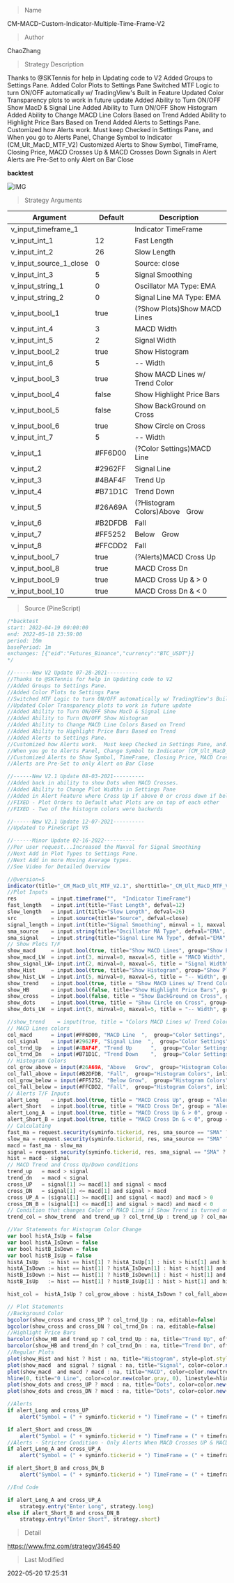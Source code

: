 
> Name

CM-MACD-Custom-Indicator-Multiple-Time-Frame-V2

> Author

ChaoZhang

> Strategy Description

Thanks to @SKTennis for help in Updating code to V2
Added Groups to Settings Pane.
Added Color Plots to Settings Pane
Switched MTF Logic to turn ON/OFF automatically w/ TradingView's Built in Feature
Updated Color Transparency plots to work in future update
Added Ability to Turn ON/OFF Show MacD & Signal Line
Added Ability to Turn ON/OFF Show Histogram
Added Ability to Change MACD Line Colors Based on Trend
Added Ability to Highlight Price Bars Based on Trend
Added Alerts to Settings Pane.
Customized how Alerts work. Must keep Checked in Settings Pane, and When you go to Alerts Panel, Change Symbol to Indicator (CM_Ult_MacD_MTF_V2)
Customized Alerts to Show Symbol, TimeFrame, Closing Price, MACD Crosses Up & MACD Crosses Down Signals in Alert
Alerts are Pre-Set to only Alert on Bar Close

**backtest**

 ![IMG](https://www.fmz.com/upload/asset/921e143426edc4c84c.png) 

> Strategy Arguments



|Argument|Default|Description|
|----|----|----|
|v_input_timeframe_1||Indicator TimeFrame|
|v_input_int_1|12|Fast Length|
|v_input_int_2|26|Slow Length|
|v_input_source_1_close|0|Source: close|high|low|open|hl2|hlc3|hlcc4|ohlc4|
|v_input_int_3|5|Signal Smoothing|
|v_input_string_1|0|Oscillator MA Type: EMA|SMA|
|v_input_string_2|0|Signal Line MA Type: EMA|SMA|
|v_input_bool_1|true|(?Show Plots)Show MACD Lines|
|v_input_int_4|3|MACD Width|
|v_input_int_5|2|Signal Width|
|v_input_bool_2|true|Show Histogram|
|v_input_int_6|5|-- Width|
|v_input_bool_3|true|Show MACD Lines w/ Trend Color|
|v_input_bool_4|false|Show Highlight Price Bars|
|v_input_bool_5|false|Show BackGround on Cross|
|v_input_bool_6|true|Show Circle on Cross|
|v_input_int_7|5|-- Width|
|v_input_1|#FF6D00|(?Color Settings)MACD Line  |
|v_input_2|#2962FF|Signal Line  |
|v_input_3|#4BAF4F|Trend Up      |
|v_input_4|#B71D1C|Trend Down    |
|v_input_5|#26A69A|(?Histogram Colors)Above   Grow|
|v_input_6|#B2DFDB|Fall|
|v_input_7|#FF5252|Below Grow|
|v_input_8|#FFCDD2|Fall|
|v_input_bool_7|true|(?Alerts)MACD Cross Up|
|v_input_bool_8|true|MACD Cross Dn|
|v_input_bool_9|true|MACD Cross Up & > 0|
|v_input_bool_10|true|MACD Cross Dn & < 0|


> Source (PineScript)

``` javascript
/*backtest
start: 2022-04-19 00:00:00
end: 2022-05-18 23:59:00
period: 10m
basePeriod: 1m
exchanges: [{"eid":"Futures_Binance","currency":"BTC_USDT"}]
*/

//------New V2 Update 07-28-2021----------
//Thanks to @SKTennis for help in Updating code to V2
//Added Groups to Settings Pane.
//Added Color Plots to Settings Pane
//Switched MTF Logic to turn ON/OFF automatically w/ TradingView's Built in Feature
//Updated Color Transparency plots to work in future update
//Added Ability to Turn ON/OFF Show MacD & Signal Line
//Added Ability to Turn ON/OFF Show Histogram
//Added Ability to Change MACD Line Colors Based on Trend
//Added Ability to Highlight Price Bars Based on Trend
//Added Alerts to Settings Pane.
//Customized how Alerts work.  Must keep Checked in Settings Pane, and...
//When you go to Alerts Panel, Change Symbol to Indicator (CM_Ult_MacD_MTF_V2)
//Customized Alerts to Show Symbol, TimeFrame, Closing Price, MACD Crosses Up & MACD Crosses Down Signals in Alert 
//Alerts are Pre-Set to only Alert on Bar Close

//------New V2.1 Update 08-03-2021----------
//Added back in ability to show Dots when MACD Crosses.
//Added Ability to Change Plot Widths in Settings Pane
//Added in Alert Feature where Cross Up if above 0 or cross down if below 0 (OFF By Default) user Request. @creid58
//FIXED - Plot Orders to Default what Plots are on top of each other
//FIXED - Two of the histogrm colors were backwrds

//------New V2.1 Update 12-07-2021----------
//Updated to PineScript V5

//------Minor Update 02-16-2022----------
//Per user request...Increased the Maxval for Signal Smoothing
//Next Add in Plot Types to Settings Pane.
//Next Add in more Moving Average types.
//See Video for Detailed Overview

//@version=5
indicator(title="_CM_MacD_Ult_MTF_V2.1", shorttitle="_CM_Ult_MacD_MTF_V2.1")
//Plot Inputs
res           = input.timeframe("",  "Indicator TimeFrame")
fast_length   = input.int(title="Fast Length", defval=12)
slow_length   = input.int(title="Slow Length", defval=26)
src           = input.source(title="Source", defval=close)
signal_length = input.int(title="Signal Smoothing", minval = 1, maxval = 999, defval = 5)
sma_source    = input.string(title="Oscillator MA Type", defval="EMA", options=["SMA", "EMA"])
sma_signal    = input.string(title="Signal Line MA Type", defval="EMA", options=["SMA", "EMA"])
// Show Plots T/F
show_macd     = input.bool(true, title="Show MACD Lines", group="Show Plots?", inline="SP10")
show_macd_LW  = input.int(3, minval=0, maxval=5, title = "MACD Width", group="Show Plots?", inline="SP11")
show_signal_LW= input.int(2, minval=0, maxval=5, title = "Signal Width", group="Show Plots?", inline="SP11")
show_Hist     = input.bool(true, title="Show Histogram", group="Show Plots?", inline="SP20")
show_hist_LW  = input.int(5, minval=0, maxval=5, title = "-- Width", group="Show Plots?", inline="SP20")
show_trend    = input.bool(true, title = "Show MACD Lines w/ Trend Color", group="Show Plots?", inline="SP30")
show_HB       = input.bool(false, title="Show Highlight Price Bars", group="Show Plots?", inline="SP40")
show_cross    = input.bool(false, title = "Show BackGround on Cross", group="Show Plots?", inline="SP50")
show_dots     = input.bool(true, title = "Show Circle on Cross", group="Show Plots?", inline="SP60")
show_dots_LW  = input.int(5, minval=0, maxval=5, title = "-- Width", group="Show Plots?", inline="SP60")

//show_trend    = input(true, title = "Colors MACD Lines w/ Trend Color", group="Show Plots?", inline="SP5")
// MACD Lines colors
col_macd      = input(#FF6D00, "MACD Line  ",  group="Color Settings", inline="CS1")
col_signal    = input(#2962FF, "Signal Line  ",  group="Color Settings", inline="CS1")
col_trnd_Up   = input(#4BAF4F, "Trend Up      ",  group="Color Settings", inline="CS2")
col_trnd_Dn   = input(#B71D1C, "Trend Down    ",  group="Color Settings", inline="CS2")
// Histogram Colors
col_grow_above = input(#26A69A, "Above   Grow",  group="Histogram Colors", inline="Hist10")
col_fall_above = input(#B2DFDB, "Fall",  group="Histogram Colors", inline="Hist10")
col_grow_below = input(#FF5252, "Below Grow",  group="Histogram Colors", inline="Hist20")
col_fall_below = input(#FFCDD2, "Fall",  group="Histogram Colors", inline="Hist20")
// Alerts T/F Inputs
alert_Long    = input.bool(true, title = "MACD Cross Up", group = "Alerts", inline="Alert10")
alert_Short   = input.bool(true, title = "MACD Cross Dn", group = "Alerts", inline="Alert10")
alert_Long_A  = input.bool(true, title = "MACD Cross Up & > 0", group = "Alerts", inline="Alert20")
alert_Short_B = input.bool(true, title = "MACD Cross Dn & < 0", group = "Alerts", inline="Alert20")
// Calculating
fast_ma = request.security(syminfo.tickerid, res, sma_source == "SMA" ? ta.sma(src, fast_length) : ta.ema(src, fast_length))
slow_ma = request.security(syminfo.tickerid, res, sma_source == "SMA" ? ta.sma(src, slow_length) : ta.ema(src, slow_length))
macd = fast_ma - slow_ma
signal = request.security(syminfo.tickerid, res, sma_signal == "SMA" ? ta.sma(macd, signal_length) : ta.ema(macd, signal_length))
hist = macd - signal
// MACD Trend and Cross Up/Down conditions
trend_up   = macd > signal
trend_dn   = macd < signal
cross_UP   = signal[1] >= macd[1] and signal < macd
cross_DN   = signal[1] <= macd[1] and signal > macd
cross_UP_A = (signal[1] >= macd[1] and signal < macd) and macd > 0
cross_DN_B = (signal[1] <= macd[1] and signal > macd) and macd < 0
// Condition that changes Color of MACD Line if Show Trend is turned on..
trend_col = show_trend  and trend_up ? col_trnd_Up : trend_up ? col_macd : show_trend  and trend_dn ? col_trnd_Dn: trend_dn ? col_macd : na 

//Var Statements for Histogram Color Change
var bool histA_IsUp = false
var bool histA_IsDown = false
var bool histB_IsDown = false
var bool histB_IsUp = false
histA_IsUp   := hist == hist[1] ? histA_IsUp[1] : hist > hist[1] and hist > 0
histA_IsDown := hist == hist[1] ? histA_IsDown[1] : hist < hist[1] and hist > 0
histB_IsDown := hist == hist[1] ? histB_IsDown[1] : hist < hist[1] and hist <= 0
histB_IsUp   := hist == hist[1] ? histB_IsUp[1] : hist > hist[1] and hist <= 0

hist_col =  histA_IsUp ? col_grow_above : histA_IsDown ? col_fall_above : histB_IsDown ? col_grow_below : histB_IsUp ? col_fall_below :color.silver 

// Plot Statements
//Background Color
bgcolor(show_cross and cross_UP ? col_trnd_Up : na, editable=false)
bgcolor(show_cross and cross_DN ? col_trnd_Dn : na, editable=false)
//Highlight Price Bars
barcolor(show_HB and trend_up ? col_trnd_Up : na, title="Trend Up", offset = 0, editable=false)
barcolor(show_HB and trend_dn ? col_trnd_Dn : na, title="Trend Dn", offset = 0, editable=false)
//Regular Plots
plot(show_Hist and hist ? hist : na, title="Histogram", style=plot.style_columns, color=color.new(hist_col ,0),linewidth=show_hist_LW)
plot(show_macd  and signal ? signal : na, title="Signal", color=color.new(col_signal, 0),  style=plot.style_line ,linewidth=show_signal_LW)
plot(show_macd  and macd ? macd : na, title="MACD", color=color.new(trend_col, 0),  style=plot.style_line ,linewidth=show_macd_LW)
hline(0, title="0 Line", color=color.new(color.gray, 0), linestyle=hline.style_dashed, linewidth=1, editable=false)
plot(show_dots and cross_UP ? macd : na, title="Dots", color=color.new(trend_col ,0), style=plot.style_circles, linewidth=show_dots_LW, editable=false)
plot(show_dots and cross_DN ? macd : na, title="Dots", color=color.new(trend_col ,0), style=plot.style_circles, linewidth=show_dots_LW, editable=false)

//Alerts
if alert_Long and cross_UP
    alert("Symbol = (" + syminfo.tickerid + ") TimeFrame = (" + timeframe.period + ") Current Price (" + str.tostring(close) + ") MACD Crosses Up.", alert.freq_once_per_bar_close)

if alert_Short and cross_DN
    alert("Symbol = (" + syminfo.tickerid + ") TimeFrame = (" + timeframe.period + ") Current Price (" + str.tostring(close) + ") MACD Crosses Down.", alert.freq_once_per_bar_close)
//Alerts - Stricter Condition - Only Alerts When MACD Crosses UP & MACD > 0 -- Crosses Down & MACD < 0
if alert_Long_A and cross_UP_A
    alert("Symbol = (" + syminfo.tickerid + ") TimeFrame = (" + timeframe.period + ") Current Price (" + str.tostring(close) + ") MACD > 0 And Crosses Up.", alert.freq_once_per_bar_close)

if alert_Short_B and cross_DN_B
    alert("Symbol = (" + syminfo.tickerid + ") TimeFrame = (" + timeframe.period + ") Current Price (" + str.tostring(close) + ") MACD < 0 And Crosses Down.", alert.freq_once_per_bar_close)

//End Code

if alert_Long_A and cross_UP_A
    strategy.entry("Enter Long", strategy.long)
else if alert_Short_B and cross_DN_B
    strategy.entry("Enter Short", strategy.short)
```

> Detail

https://www.fmz.com/strategy/364540

> Last Modified

2022-05-20 17:25:31
